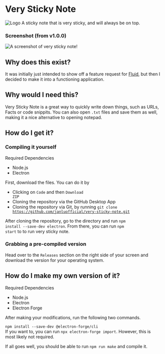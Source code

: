 # Very Sticky Note
![Logo](https://github.com/JanluOfficial/very-sticky-note/assets/95766563/7ad6fbad-c3b2-4ccd-840f-918f1df522eb)
A sticky note that is very sticky, and will always be on top.

### Screenshot (from v1.0.0)
![A screenshot of very sticky note!](https://github.com/JanluOfficial/very-sticky-note/assets/95766563/916c651a-302d-4419-a05e-598c6c06bd7a)
## Why does this exist?
It was initially just intended to show off a feature request for [Fluid](https://fluid.so/), but then I decided to make it into a functioning application.

## Why would I need this?
Very Sticky Note is a great way to quickly write down things, such as URLs, Facts or code snippits. You can also open <code>.txt</code> files and save them as well, making it a nice alternative to opening notepad.

## How do I get it?
### Compiling it yourself
Required Dependencies
- Node.js
- Electron

First, download the files. You can do it by
- Clicking on <code>Code</code> and then <code>Download ZIP</code>
- Cloning the repository via the GitHub Desktop App
- Cloning the repository via Git, by running <code>git clone https://github.com/janluofficial/very-sticky-note.git</code>

After cloning the repository, go to the directory and run <code>npm install --save-dev electron</code>. From there, you can run <code>npm start</code> to to run very sticky note.

### Grabbing a pre-compiled version
Head over to the <code>Releases</code> section on the right side of your screen and download the version for your operating system.

## How do I make my own version of it?
Required Dependencies
- Node.js
- Electron
- Electron Forge

After making your modifications, run the following two commands.

<code>npm install --save-dev @electron-forge/cli</code><br>
If you want to, you can run <code>npx electron-forge import</code>. However, this is most likely not required.

If all goes well, you should be able to run <code>npm run make</code> and compile it.
